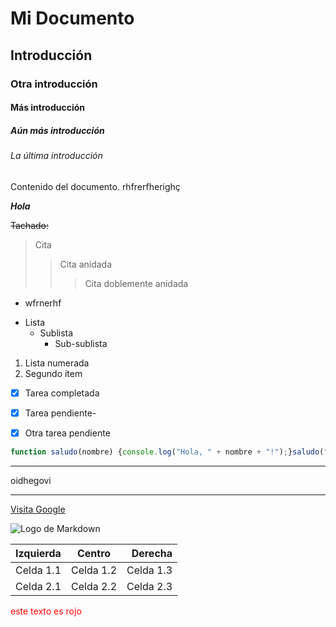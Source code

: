 # Mi Documento
## Introducción
### Otra introducción
#### Más introducción
##### Aún más introducción
###### La última introducción

Contenido del documento. rhfrerfherighç


***Hola***

~~Tachado:~~
> Cita
>> Cita anidada
>>> Cita doblemente anidada


- wfrnerhf

* Lista
    * Sublista
        * Sub-sublista

1. Lista numerada
2. Segundo ítem


- [x] Tarea completada
- [x] Tarea pendiente- 
- [x] Otra tarea pendiente


```javascript
function saludo(nombre) {console.log("Hola, " + nombre + "!");}saludo("Mundo");
```

---


oidhegovi



---


[Visita Google](https://www.google.com "Buscador de Google")


![Logo de Markdown](https://markdown-here.com/img/icon256.png)

| Izquierda | Centro | Derecha |
|:----------|:------:|--------:|
| Celda 1.1 | Celda 1.2 | Celda 1.3 |
| Celda 2.1 | Celda 2.2 | Celda 2.3 |


[^1]: Este es el texto de la nota al pie.

 <span style="color:red;">este texto es rojo</span>
